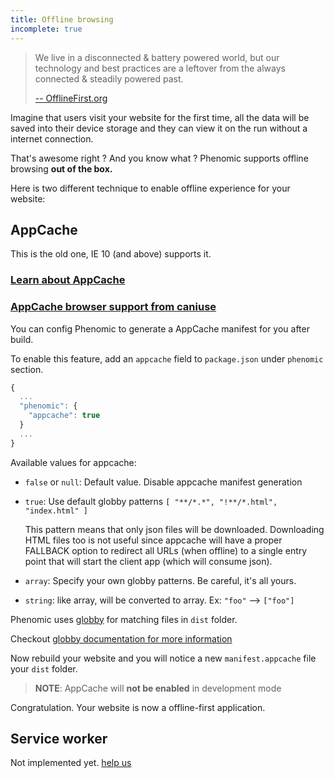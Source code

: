 ```yaml
---
title: Offline browsing
incomplete: true
---
```


> We live in a disconnected & battery powered world,
> but our technology and best practices are a leftover
> from the always connected & steadily powered past.
>
> [-- OfflineFirst.org](http://offlinefirst.org/)

Imagine that users visit your website for the first time,
all the data will be saved into their device storage and they can view it
on the run without a internet connection.

That's awesome right ? And you know what ?
Phenomic supports offline browsing **out of the box.**

Here is two different technique to enable offline experience for your website:

## AppCache

This is the old one, IE 10 (and above) supports it.

### [Learn about AppCache](http://www.html5rocks.com/en/tutorials/appcache/beginner/)

### [AppCache browser support from caniuse](http://caniuse.com/#search=appcache)

You can config Phenomic to generate a AppCache manifest for you after build.

To enable this feature, add an ``appcache`` field to ``package.json`` under
``phenomic`` section.

```js
{
  ...
  "phenomic": {
    "appcache": true
  }
  ...
}
```

Available values for appcache:

- `false` or `null`: Default value. Disable appcache manifest generation
- `true`: Use default globby patterns `[ "**/*.*", "!**/*.html", "index.html" ]`

  This pattern means that only json files will be downloaded.
  Downloading HTML files too is not useful since appcache will have a
  proper FALLBACK option to redirect all URLs (when offline) to a
  single entry point that will start the client app (which will consume json).
- `array`: Specify your own globby patterns. Be careful, it's all yours.
- `string`: like array, will be converted to array. Ex: `"foo"` --> `["foo"]`

Phenomic uses [globby](https://www.npmjs.com/package/globby) for matching files in
``dist`` folder.

Checkout [globby documentation for more information](https://www.npmjs.com/package/globby)

Now rebuild your website and you will notice a new ``manifest.appcache``
file your ``dist`` folder.

> **NOTE**: AppCache will **not be enabled** in development mode

Congratulation. Your website is now a offline-first application.

## Service worker

Not implemented yet.  [help us](https://github.com/MoOx/phenomic/issues/153)
